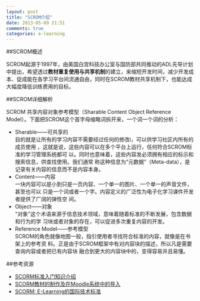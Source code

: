 ```yaml
---
layout: post
title: "SCROM介绍"
date: 2013-05-09 21:51
comments: true
categories: e-learning 
---
```

##SCROM概述

SCROM起源于1997年，由美国白宫科技办公室与国防部共同推动的ADL先导计划中提出，希望透过**教材重复使用与共享机制**的建立，来缩短开发时间，减少开发成本、促成能在各学习平台间流通自由，同时在SCROM教材共享机制下，也能达成大幅度降低训练费用的目标。

##SCROM详细解析

SCROM 共享内容对象参考模型（Sharable Content Object Reference Model）。下面把SCROM这个首字母缩略词拆开来，一个词一个词的分析：

- Sharable——可共享的<br/>
  目的就是让所有的学习内容不需要经过任何的修改i，可以供学习社区内所有的成员使用   ，这就是说，这些内容可以在多个平台上运行，任何符合SCROM标准的学习管理系统都可   以。同时也意味着，这些内容发必须拥有相应的标示和搜索信息，供查找使用。我们通常  称这种信息为“元数据”（Meta-data），是记录有关内容的信息而不是内容本身。
- Content——内容<br/>
  一块内容可以是小到只是一页内容、一个单一的图片、一个单一的声音文件，甚至也可以  只是一个词或者一个字。内容定义的广泛性为电子化学习课件开发者提供了广阔的弹性空  间。
- Object——对象<br/>
  "对象"这个术语来源于信息技术领域，意味着随着标准的不断发展，包含数据和行为的学  习块或者对象的存在，可以促进多次重复内容的开发。
- Reference Model——参考模型<br/>
  SCROM的角色就像地图一般，指引使用者寻找符合标准的内容，就像是在书架上的参考资   料。正是由于SCROM框架中有对内容块的描述，所以凡是需要查询内容或者把已有内容块   融合到更大的内容块中的，变得容易并且易懂。


##参考资源

- [SCORM标准入门知识介绍](http://www.360doc.com/content/08/1214/20/87032_2123915.shtml)
- [SCORM教材的制作及在Moodle系统中的导入](http://www.360doc.com/content/12/1213/10/8412433_253744447.shtml)
- [SCORM: E-Learning的国际技术标准](http://www.etc.edu.cn/academist/ysq/scorm.htm)
